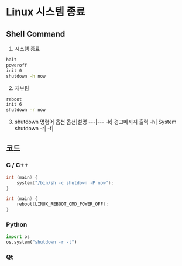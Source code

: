 
# Linux 시스템 종료
## Shell Command
1. 시스템 종료
```bash
halt
poweroff
init 0
shutdown -h now
```
2. 재부팅
```bash
reboot
init 6
shutdown -r now
```
3. shutdown 명령어 옵션
옵션|설명
---|---
-k| 경고메시지 출력
-h| System shutdown
-r|
-f|

## 코드 
### C / C++
```cpp
int (main) {
    system("/bin/sh -c shutdown -P now");
}
```
```cpp
int (main) {
    reboot(LINUX_REBOOT_CMD_POWER_OFF);
}
```
### Python
```python
import os
os.system("shutdown -r -t")
```
### Qt

